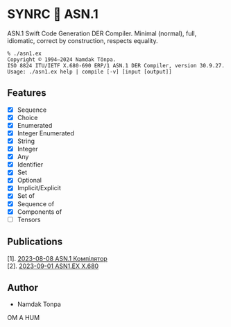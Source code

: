 SYNRC 💬 ASN.1
==============

ASN.1 Swift Code Generation DER Compiler.
Minimal (normal), full, idiomatic, correct by construction, respects equality.

```
% ./asn1.ex
Copyright © 1994—2024 Namdak Tönpa.
ISO 8824 ITU/IETF X.680-690 ERP/1 ASN.1 DER Compiler, version 30.9.27.
Usage: ./asn1.ex help | compile [-v] [input [output]]
```

Features
--------

* [x] Sequence
* [x] Choice
* [x] Enumerated
* [x] Integer Enumerated
* [x] String
* [x] Integer
* [x] Any
* [x] Identifier
* [x] Set
* [x] Optional
* [x] Implicit/Explicit
* [x] Set of
* [x] Sequence of
* [x] Components of
* [ ] Tensors

Publications
------------

[1]. <a href="https://tonpa.guru/stream/2023/2023-08-08 ASN.1 Компілятор.htm">2023-08-08 ASN.1 Компілятор</a><br>
[2]. <a href="https://tonpa.guru/stream/2023/2023-09-01 ASN1.EX X.680.htm">2023-09-01 ASN1.EX X.680</a><br>

Author
------

* Namdak Tonpa

OM A HUM
